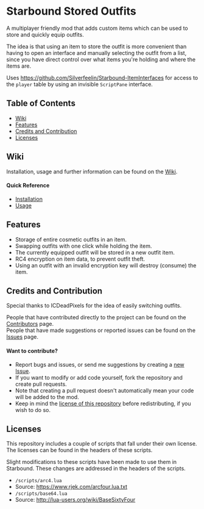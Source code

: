 # Starbound Stored Outfits
A multiplayer friendly mod that adds custom items which can be used to store and quickly equip outfits.

The idea is that using an item to store the outfit is more convenient than having to open an interface and manually selecting the outfit from a list, since you have direct control over what items you're holding and where the items are.

Uses https://github.com/Silverfeelin/Starbound-ItemInterfaces for access to the `player` table by using an invisible `ScriptPane` interface.

## Table of Contents
- [Wiki](#wiki)
- [Features](#features)
- [Credits and Contribution](#credits-and-contribution)
- [Licenses](#licenses)

## Wiki
Installation, usage and further information can be found on the [Wiki](https://github.com/Silverfeelin/Starbound-StoredOutfits/wiki).

#### Quick Reference
* [Installation](https://github.com/Silverfeelin/Starbound-StoredOutfits/wiki/Installation)
* [Usage](https://github.com/Silverfeelin/Starbound-StoredOutfits/wiki/Usage)

## Features

* Storage of entire cosmetic outfits in an item.
* Swapping outfits with one click while holding the item.
 * The currently equipped outfit will be stored in a new outfit item.
* RC4 encryption on item data, to prevent outfit theft.
 * Using an outfit with an invalid encryption key will destroy (consume) the item.

## Credits and Contribution

Special thanks to ICDeadPixels for the idea of easily switching outfits.

People that have contributed directly to the project can be found on the [Contributors](https://github.com/Silverfeelin/Starbound-StoredOutfits/graphs/contributors) page.  
People that have made suggestions or reported issues can be found on the [Issues](https://github.com/Silverfeelin/Starbound-StoredOutfits/issues?utf8=%E2%9C%93&q=) page.

#### Want to contribute?

* Report bugs and issues, or send me suggestions by creating a [new Issue](https://github.com/Silverfeelin/Starbound-StoredOutfits/issues/new).
* If you want to modify or add code yourself, fork the repository and create pull requests.
 * Note that creating a pull request doesn't automatically mean your code will be added to the mod.
 * Keep in mind the [license of this repository](https://github.com/Silverfeelin/Starbound-StoredOutfits/blob/master/LICENSE) before redistributing, if you wish to do so.

## Licenses

 This repository includes a couple of scripts that fall under their own license. The licenses can be found in the headers of these scripts.

 Slight modifications to these scripts have been made to use them in Starbound. These changes are addressed in the headers of the scripts.

 * `/scripts/arc4.lua`
  * Source: https://www.rjek.com/arcfour.lua.txt
 * `/scripts/base64.lua`
  * Source: http://lua-users.org/wiki/BaseSixtyFour
